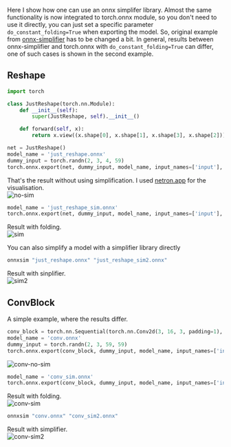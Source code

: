 Here I show how one can use an onnx simplifer library.
Almost the same functionality is now integrated to torch.onnx module, so you don't need to use it directly, you can just set a specific parameter `do_constant_folding=True` when exporting the model.
So, original example from [onnx-simplifier](https://github.com/daquexian/onnx-simplifier) has to be changed a bit. 
In general, results between onnx-simplifier and torch.onnx with `do_constant_folding=True` can differ, one of such cases is shown in the second example.

## Reshape
```python
import torch

class JustReshape(torch.nn.Module):
    def __init__(self):
        super(JustReshape, self).__init__()

    def forward(self, x):
        return x.view((x.shape[0], x.shape[1], x.shape[3], x.shape[2]))

net = JustReshape()
model_name = 'just_reshape.onnx'
dummy_input = torch.randn(2, 3, 4, 59)
torch.onnx.export(net, dummy_input, model_name, input_names=['input'], output_names=['output'], do_constant_folding=False)
```
That's the result without using simplification. I used [netron.app](netron.app) for the visualisation. \
![no-sim](imgs/just_reshape.onnx.svg)


```python
model_name = 'just_reshape_sim.onnx'
torch.onnx.export(net, dummy_input, model_name, input_names=['input'], output_names=['output'], do_constant_folding=True)
```
Result with folding. \
![sim](imgs/just_reshape_sim.onnx.svg)

You can also simplify a model with a simplifier library directly
```bash
onnxsim "just_reshape.onnx" "just_reshape_sim2.onnx"
```
Result with sinplifier. \
![sim2](imgs/just_reshape_sim2.onnx.svg)

## ConvBlock
A simple example, where the results differ.

```python
conv_block = torch.nn.Sequential(torch.nn.Conv2d(3, 16, 3, padding=1), torch.nn.BatchNorm2d(16), torch.nn.ReLU())
model_name = 'conv.onnx'
dummy_input = torch.randn(2, 3, 59, 59)
torch.onnx.export(conv_block, dummy_input, model_name, input_names=['input'], output_names=['output'], do_constant_folding=False)
```
![conv-no-sim](imgs/conv.onnx.svg)

```python
model_name = 'conv_sim.onnx'
torch.onnx.export(conv_block, dummy_input, model_name, input_names=['input'], output_names=['output'], do_constant_folding=True)
```
Result with folding. \
![conv-sim](imgs/conv_sim.onnx.svg)

```bash
onnxsim "conv.onnx" "conv_sim2.onnx"
```

Result with simplifier. \
![conv-sim2](imgs/conv_sim2.onnx.svg)
